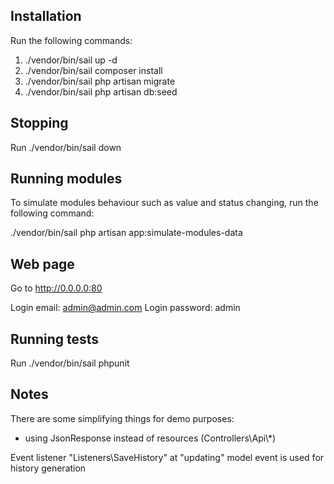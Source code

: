 ## Installation

Run the following commands:

1. ./vendor/bin/sail up -d
2. ./vendor/bin/sail composer install
3. ./vendor/bin/sail php artisan migrate
4. ./vendor/bin/sail php artisan db:seed

## Stopping

Run ./vendor/bin/sail down

## Running modules

To simulate modules behaviour such as value and status changing, run the following command:

./vendor/bin/sail php artisan app:simulate-modules-data

## Web page

Go to http://0.0.0.0:80

Login email: admin@admin.com
Login password: admin

## Running tests

Run ./vendor/bin/sail phpunit

## Notes

There are some simplifying things for demo purposes:

- using JsonResponse instead of resources (Controllers\Api\\*)

Event listener "Listeners\SaveHistory" at "updating" model event is used for history generation 
